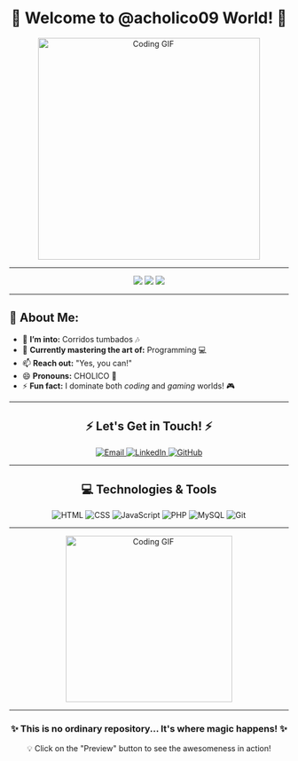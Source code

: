 <h1 align="center">👋 Welcome to @acholico09 World! 👾</h1>

<div align="center">
  <img src="https://media.giphy.com/media/13HgwGsXF0aiGY/giphy.gif" width="400px" alt="Coding GIF">
</div>

---

<p align="center">
  <img src="https://img.shields.io/badge/Programming-%F0%9F%92%BB-blue" />
  <img src="https://img.shields.io/badge/Corridos%20Tumbados-%F0%9F%8E%B6-yellow" />
  <img src="https://img.shields.io/badge/Videogames-%E2%9A%BD%20-%237639" />
</p>

---

## 💫 About Me:
- 👀 **I’m into:** Corridos tumbados 🎶
- 🌱 **Currently mastering the art of:** Programming 💻
- 📫 **Reach out:** "Yes, you can!" 
- 😄 **Pronouns:** CHOLICO 🤠
- ⚡ **Fun fact:** I dominate both *coding* and *gaming* worlds! 🎮

---

<h2 align="center">⚡ Let's Get in Touch! ⚡</h2>

<div align="center">
  <a href="mailto:youremail@example.com">
    <img src="https://img.shields.io/badge/Email-%F0%9F%93%A7-red" alt="Email">
  </a>
  <a href="https://www.linkedin.com/in/acholico09">
    <img src="https://img.shields.io/badge/LinkedIn-%F0%9F%93%A2-blue" alt="LinkedIn">
  </a>
  <a href="https://github.com/acholico09">
    <img src="https://img.shields.io/badge/GitHub-%F0%9F%94%A5-lightgrey" alt="GitHub">
  </a>
</div>

---

<h2 align="center">💻 Technologies & Tools</h2>

<p align="center">
  <img src="https://img.shields.io/badge/HTML-%F0%9F%8E%84-orange" alt="HTML">
  <img src="https://img.shields.io/badge/CSS-%F0%9F%92%85-blue" alt="CSS">
  <img src="https://img.shields.io/badge/JavaScript-%F0%9F%92%A1-yellow" alt="JavaScript">
  <img src="https://img.shields.io/badge/PHP-%F0%9F%92%99-purple" alt="PHP">
  <img src="https://img.shields.io/badge/MySQL-%F0%9F%92%BB-lightblue" alt="MySQL">
  <img src="https://img.shields.io/badge/Git-%F0%9F%92%A3-red" alt="Git">
</p>

---

<p align="center">
  <img src="https://media.giphy.com/media/l2JhBoNinWvHfGf5y/giphy.gif" width="300px" alt="Coding GIF">
</p>

---

<h3 align="center">✨ This is no ordinary repository... It's where magic happens! ✨</h3>
<p align="center">💡 Click on the "Preview" button to see the awesomeness in action!</p>

